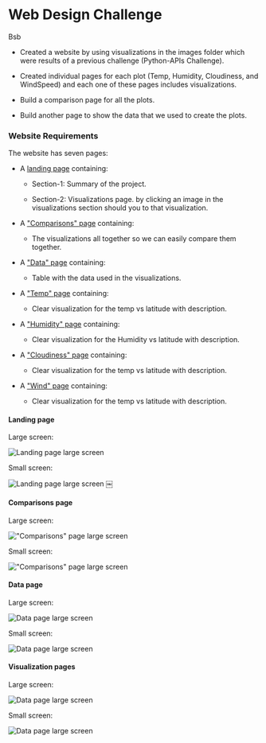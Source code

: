 # Web Design Challenge
Bsb
- Created a website by using visualizations in the images folder which were results of a previous challenge (Python-APIs Challenge).

- Created individual pages for each plot (Temp, Humidity, Cloudiness, and WindSpeed) and each one of these pages includes visualizations.

- Build a comparison page for all the plots.

- Build another page to show the data that we used to create the plots.

### Website Requirements

The website has seven pages:

- A [landing page](#landing-page) containing:

  - Section-1: Summary of the project.

  - Section-2: Visualizations page. by clicking an image in the visualizations section should you to that visualization.

- A ["Comparisons" page](#comparisons-page) containing:

  - The visualizations all together so we can easily compare them together.

- A ["Data" page](#data-page) containing:

  - Table with the data used in the visualizations.

- A ["Temp" page](#temp-page) containing:

  - Clear visualization for the temp vs latitude with description.

- A ["Humidity" page](#temp-page) containing:

  - Clear visualization for the Humidity vs latitude with description.

- A ["Cloudiness" page](#temp-page) containing:

  - Clear visualization for the temp vs latitude with description.

- A ["Wind" page](#temp-page) containing:

  - Clear visualization for the temp vs latitude with description.

#### <a id="landing-page"></a>Landing page

Large screen:

![Landing page large screen](ScreenShots/summaryLarge.png)

Small screen:

![Landing page large screen](ScreenShots/summary_small.png)
￼

#### <a id="comparisons-page"></a>Comparisons page

Large screen:

!["Comparisons" page large screen](ScreenShots/Comparison_large.png)

Small screen:

!["Comparisons" page large screen](ScreenShots/Comparison_small.png)

#### <a id="data-page"></a>Data page

Large screen:

![Data page large screen](ScreenShots/data_large.png)

Small screen:

![Data page large screen](ScreenShots/data_small.png)

#### <a id="visualization-pages"></a>Visualization pages

Large screen:

![Data page large screen](ScreenShots/Temp_large.png)

Small screen:

![Data page large screen](ScreenShots/plot_small.png)

